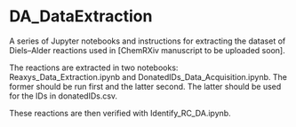 # DA_DataExtraction
A series of Jupyter notebooks and instructions for extracting the dataset of Diels–Alder reactions used in [ChemRXiv manuscript to be uploaded soon].

The reactions are extracted in two notebooks: Reaxys_Data_Extraction.ipynb and DonatedIDs_Data_Acquisition.ipynb. The former should be run first and the latter second. The latter should be used for the IDs in donatedIDs.csv.

These reactions are then verified with Identify_RC_DA.ipynb. 

